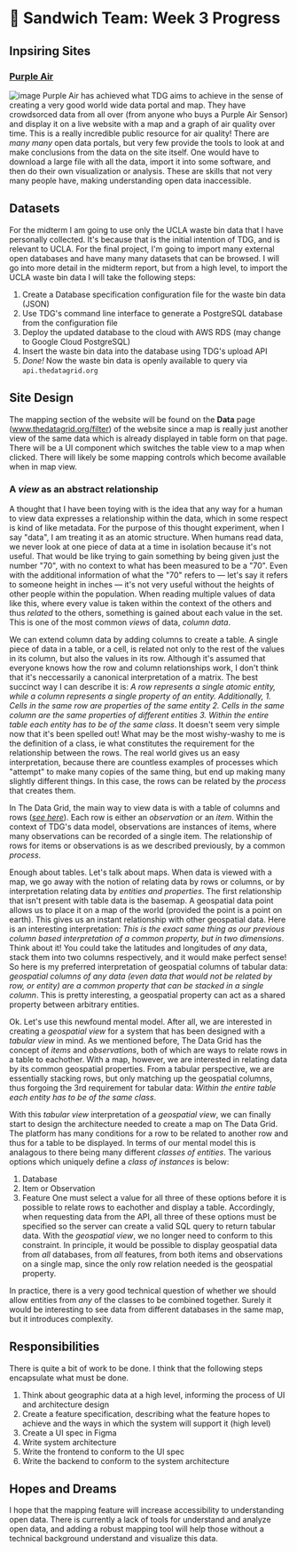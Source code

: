 # 🥪 Sandwich Team: Week 3 Progress
## Inpsiring Sites
### [Purple Air](https://map.purpleair.com)
![image](https://user-images.githubusercontent.com/38347766/166129848-500a349e-fe42-4623-aed4-04137fad9bae.png)
Purple Air has achieved what TDG aims to achieve in the sense of creating a very good world wide data portal and map. They have crowdsorced data 
from all over (from anyone who buys a Purple Air Sensor) and display it on a live website with a map and a graph of air quality over time. This
is a really incredible public resource for air quality! There are _many many_ open data portals, but very few provide the tools to look at and
make conclusions from the data on the site itself. One would have to download a large file with all the data, import it into some software, and
then do their own visualization or analysis. These are skills that not very many people have, making understanding open data inaccessible.

## Datasets
For the midterm I am going to use only the UCLA waste bin data that I have personally collected. It's because that is the initial intention of 
TDG, and is relevant to UCLA. For the final project, I'm going to import many external open databases and have many many datasets that can be
browsed. I will go into more detail in the midterm report, but from a high level, to import the UCLA waste bin data I will take the following steps:
1. Create a Database specification configuration file for the waste bin data (JSON)
2. Use TDG's command line interface to generate a PostgreSQL database from the configuration file
3. Deploy the updated database to the cloud with AWS RDS (may change to Google Cloud PostgreSQL)
4. Insert the waste bin data into the database using TDG's upload API
5. _Done!_ Now the waste bin data is openly available to query via `api.thedatagrid.org`

## Site Design
The mapping section of the website will be found on the **Data** page (www.thedatagrid.org/filter) of the website since a map is really just another
view of the same data which is already displayed in table form on that page. There will be a UI component which switches the table view to a map when
clicked. There will likely be some mapping controls which become available when in map view. 
### A _view_ as an abstract relationship
A thought that I have been toying with is the idea that any way for a human to view data expresses a relationship within the data, which in some respect
is kind of like metadata. For the purpose of this thought experiment, when I say "data", I am treating it as an atomic structure. When humans read
data, we never look at one piece of data at a time in isolation because it's not useful. That would be like trying to gain something by being given
just the number "70", with no context to what has been measured to be a "70". Even with the additional information of what the "70" refers to — let's say
it refers to someone height in inches — it's not very useful without the heights of other people within the population. When reading multiple values of data
like this, where every value is taken within the context of the others and thus _related_ to the others, something is gained about each value in the set.
This is one of the most common _views_ of data, _column data_. 

We can extend column data by adding columns to create a table. A single piece of data in a table,
or a cell, is related not only to the rest of the values in its column, but also the values in its row. Although it's assumed that everyone knows how the
row and column relationships work, I don't think that it's neccessarily a canonical interpretation of a matrix. The best succinct way I can describe it is: 
_A row represents a single atomic entity, while a column represents a single property of an entity. Additionally, 1. Cells in the same row are properties of the same entity 2.
Cells in the same column are the same properties of different entities 3. Within the entire table each entity has to be of the same class_. It doesn't seem
very simple now that it's been spelled out! What may be the most wishy-washy to me is the definition of a class, ie what constitutes the requirement for
the relationship between the rows. The real world gives us an easy interpretation, because there are countless examples of processes which "attempt" to make
many copies of the same thing, but end up making many slightly different things. In this case, the rows can be related by the _process_ that creates them.

In The Data Grid, the main way to view data is with a table of columns and rows (_[see here](https://www.thedatagrid.org/filter)_). Each row is either an _observation_ or an _item_. Within the context of TDG's
data model, observations are instances of items, where many observations can be recorded of a single item. The relationship of rows for items or observations is
as we described previously, by a common _process_. 

Enough about tables. Let's talk about maps. When data is viewed with a map, we go away with the notion of relating data by rows or columns, or by interpretation
relating data by _entities and properties_. The first relationship that isn't present with table data is the basemap. A geospatial data point allows us to
place it on a map of the world (provided the point is a point on earth). This gives us an instant relationship with other geospatial data. Here is an interesting
interpretation: _This is the exact same thing as our previous column based interpretation of a common property, but in two dimensions_. Think about it! You could
take the latitudes and longitudes of _any_ data, stack them into two columns respectively, and it would make perfect sense! So here is my preferred interpretation
of geospatial columns of tabular data: _geospatial columns of any data (even data that would not be related by row, or entity) are a common property that can be 
stacked in a single column_. This is pretty interesting, a geospatial property can act as a shared property between arbitrary entities.

Ok. Let's use this newfound mental model. After all, we are interested in creating a _geospatial view_ for a system that has been designed with a _tabular view_ 
in mind. As we mentioned before, The Data Grid has the concept of _items_ and _observations_, both of which are ways to relate rows in a table to eachother. With a map, however, we are interested in relating data by its common geospatial properties. From a tabular perspective, we are essentially stacking rows, but only matching up the geospatial columns, thus forgoing the 3rd requirement for tabular data: _Within the entire table each entity has to be of the same class_. 

With this _tabular view_ interpretation of a _geospatial view_, we can finally start to design the architecture needed to create a map on The Data Grid. 
The platform has many conditions for a row to be related to another row and thus for a table to be displayed. In terms of our mental model this is analagous
to there being many different _classes of entities_. The various options which uniquely define a _class of instances_ is below:
1. Database
2. Item or Observation
3. Feature
One must select a value for all three of these options before it is possible to relate rows to eachother and display a table. Accordingly, when requesting data from the API, all three of these options must be specified so the server can create a valid SQL query to return tabular data. With the _geospatial view_, we no longer need to conform to this constraint. In principle, it would be possible to display geospatial data from _all_ databases, from _all_
features, from both items and observations on a single map, since the only row relation needed is the geospatial property.

In practice, there is a very good technical question of whether we should allow entities from _any_ of the classes to be combined together. Surely it would
be interesting to see data from different databases in the same map, but it introduces complexity.

## Responsibilities
There is quite a bit of work to be done. I think that the following steps encapsulate what must be done.
1. Think about geographic data at a high level, informing the process of UI and architecture design
2. Create a feature specification, describing what the feature hopes to achieve and the ways in which the system will support it (high level)
3. Create a UI spec in Figma
4. Write system architecture
5. Write the frontend to conform to the UI spec
6. Write the backend to conform to the system architecture

## Hopes and Dreams
I hope that the mapping feature will increase accessibility to understanding open data. There is currently a lack of tools for understand and analyze open
data, and adding a robust mapping tool will help those without a technical background understand and visualize this data.
